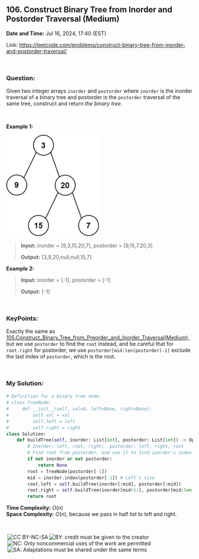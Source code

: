 ## 106. Construct Binary Tree from Inorder and Postorder Traversal (Medium)
**Date and Time:** Jul 16, 2024, 17:40 (EST)

Link: https://leetcode.com/problems/construct-binary-tree-from-inorder-and-postorder-traversal/

<br>

### Question:
Given two integer arrays `inorder` and `postorder` where `inorder` is the inorder traversal of a binary tree and postorder is the `postorder` traversal of the same tree, construct and return _the binary tree_.

<br>

**Example 1:**

<img src="../images/106.jpg" width=250>

> **Input:** inorder = [9,3,15,20,7], postorder = [9,15,7,20,3]
> 
> **Output:** [3,9,20,null,null,15,7]

**Example 2:**
> **Input:** inorder = [-1], postorder = [-1]
> 
> **Output:** [-1]

<br>

### KeyPoints: 
Exactly the same as [105.Construct_Binary_Tree_from_Preorder_and_Inorder_Traversal(Medium)](./105.Construct_Binary_Tree_from_Preorder_and_Inorder_Traversal(Medium).md), but we use `postorder` to find the `root` instead, and be careful that for `root.right` for postorder, we use `postorder[mid:len(postorder)-1]` exclude the last index of `postorder`, which is the root.

<br>

### My Solution:
```python
# Definition for a binary tree node.
# class TreeNode:
#     def __init__(self, val=0, left=None, right=None):
#         self.val = val
#         self.left = left
#         self.right = right
class Solution:
    def buildTree(self, inorder: List[int], postorder: List[int]) -> Optional[TreeNode]:
        # Inorder: left, root, right;  postorder: left, right, root
        # Find root from postorder, and use it to find inorder's index
        if not inorder or not postorder:
            return None
        root = TreeNode(postorder[-1])
        mid = inorder.index(postorder[-1]) # Left's size
        root.left = self.buildTree(inorder[:mid], postorder[:mid])
        root.right = self.buildTree(inorder[mid+1:], postorder[mid:len(postorder)-1])
        return root
```
**Time Complexity:** $O(n)$ <br>
**Space Complexity:** $O(n)$, because we pass in half list to left and right.

<br>

<img style="height:22px!important;margin-left:3px;vertical-align:text-bottom;" src="https://mirrors.creativecommons.org/presskit/icons/cc.svg?ref=chooser-v1" alt="CC BY-NC-SA" title="CC BY-NC-SA"><img style="height:22px!important;margin-left:3px;vertical-align:text-bottom;" src="https://mirrors.creativecommons.org/presskit/icons/by.svg?ref=chooser-v1" alt="BY: credit must be given to the creator" title="BY: credit must be given to the creator"><img style="height:22px!important;margin-left:3px;vertical-align:text-bottom;" src="https://mirrors.creativecommons.org/presskit/icons/nc.svg?ref=chooser-v1" alt="NC: Only noncommercial uses of the work are permitted" title="NC: Only noncommercial uses of the work are permitted"><img style="height:22px!important;margin-left:3px;vertical-align:text-bottom;" src="https://mirrors.creativecommons.org/presskit/icons/sa.svg?ref=chooser-v1" alt="SA: Adaptations must be shared under the same terms" title="SA: Adaptations must be shared under the same terms">